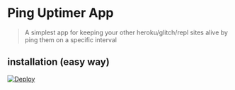 # Ping Uptimer App

> A simplest app for keeping your other heroku/glitch/repl sites alive by ping them on a specific interval

## installation (easy way)

[![Deploy](https://www.herokucdn.com/deploy/button.svg)](https://heroku.com/deploy)
